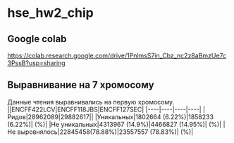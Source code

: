 # hse_hw2_chip
## Google colab
https://colab.research.google.com/drive/1PnlmsS7in_Cbz_nc2z8aBmzUe7c3PssB?usp=sharing
## Выравнивание на 7 хромосому
Данные чтения выравнивались на первую хромосому.
||ENCFF422LCV|ENCFF118JBS|ENCFF127SEC|
|----|----|----|----|
|Ридов|28962089|29882617||
|Уникальных|1802664 (6.22%)|1858233 (6.22%)| (%)|
|Не уникальных|4313967 (14.9%)|4466827 (14.95%)| (%)|
|Не выровнялось|22845458(78.88%)|23557557 (78.83%)| (%)|
